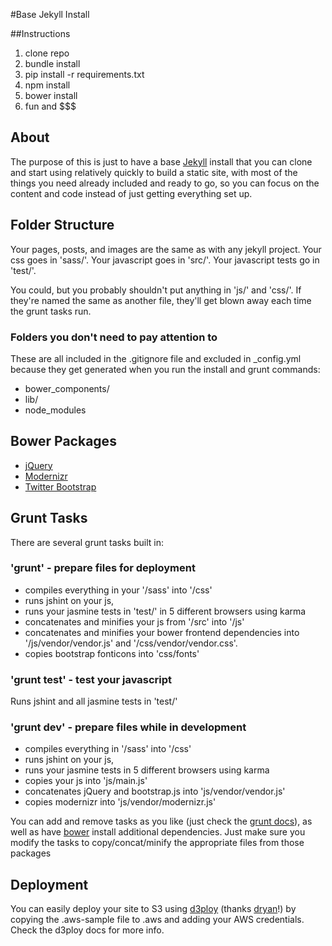 #Base Jekyll Install

##Instructions
1. clone repo
2. bundle install
3. pip install -r requirements.txt
4. npm install
5. bower install
6. fun and $$$

## About
The purpose of this is just to have a base [Jekyll](http://jekyllrb.com) install that you can clone and start using relatively quickly to build a static site, with most of the things you need already included and ready to go, so you can focus on the content and code instead of just getting everything set up.

## Folder Structure
Your pages, posts, and images are the same as with any jekyll project.
Your css goes in 'sass/'.
Your javascript goes in 'src/'.
Your javascript tests go in 'test/'.

You could, but you probably shouldn't put anything in 'js/' and 'css/'. If they're named the same as another file, they'll get blown away each time the grunt tasks run.

### Folders you don't need to pay attention to
These are all included in the .gitignore file and excluded in _config.yml because they get generated when you run the install and grunt commands:
- bower_components/
- lib/
- node_modules

## Bower Packages
- [jQuery](http://jquery.com)
- [Modernizr](http://modernizr.com)
- [Twitter Bootstrap](http://getbootstrap.com/)

## Grunt Tasks
There are several grunt tasks built in:
### 'grunt' - prepare files for deployment
- compiles everything in your '/sass' into '/css'
- runs jshint on your js,
- runs your jasmine tests in 'test/' in 5 different browsers using karma
- concatenates and minifies your js from '/src' into '/js'
- concatenates and minifies your bower frontend dependencies into '/js/vendor/vendor.js' and '/css/vendor/vendor.css'.
- copies bootstrap fonticons into 'css/fonts'

### 'grunt test' - test your javascript
Runs jshint and all jasmine tests in 'test/'

### 'grunt dev' - prepare files while in development
- compiles everything in '/sass' into '/css'
- runs jshint on your js,
- runs your jasmine tests in 5 different browsers using karma
- copies your js into 'js/main.js'
- concatenates jQuery and bootstrap.js into 'js/vendor/vendor.js'
- copies modernizr into 'js/vendor/modernizr.js'

You can add and remove tasks as you like (just check the [grunt docs](http://gruntjs.com/getting-started)), as well as have [bower](http://bower.io) install additional dependencies. Just make sure you modify the tasks to copy/concat/minify the appropriate files from those packages

## Deployment
You can easily deploy your site to S3 using [d3ploy](https://github.com/dryan/d3ploy) (thanks [dryan](http://dryan.com/)!) by copying the .aws-sample file to .aws and adding your AWS credentials. Check the d3ploy docs for more info.